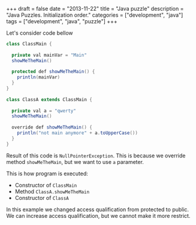 +++
draft = false
date = "2013-11-22"
title = "Java puzzle"
description = "Java Puzzles. Initialization order."
categories = ["development", "java"]
tags = ["development", "java", "puzzle"]
+++

Let's consider code bellow

```java
class ClassMain {
 
  private val mainVar = "Main"
  showMeTheMain()
 
  protected def showMeTheMain() {
    println(mainVar)
  }
}
 
class ClassA extends ClassMain {
 
  private val a = "qwerty"
  showMeTheMain()
 
  override def showMeTheMain() {
    println("not main anymore" + a.toUpperCase())
  }
}
```
Result of this code is `NullPointerException`. This is because we override method `showMeTheMain`, but we want to use `a` parameter.

This is how program is executed:

* Constructor of `ClassMain`
* Method `ClassA.showMeTheMain`
* Constructor of `ClassA`

In this example we changed access qualification from protected to public. We can increase access qualification, but we cannot make it more restrict.